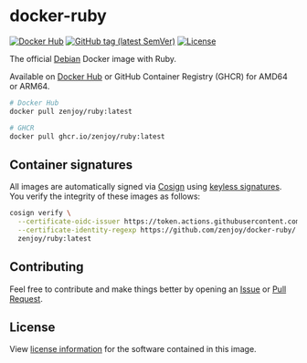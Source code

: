 # docker-ruby

[![Docker Hub](https://img.shields.io/badge/Docker%20Hub-zenjoy%2Fruby-lightgrey?style=flat)](https://hub.docker.com/r/zenjoy/ruby)
[![GitHub tag (latest SemVer)](https://img.shields.io/github/v/tag/zenjoy/docker-ruby?label=version)](https://github.com/zenjoy/docker-ruby/tags)
[![License](https://img.shields.io/github/license/zenjoy/docker-ruby)](https://github.com/zenjoy/docker-ruby/blob/main/LICENSE)

The official [Debian](https://hub.docker.com/_/debian) Docker image with Ruby.

Available on [Docker Hub](https://hub.docker.com/r/zenjoy/ruby) or GitHub Container Registry (GHCR)
for AMD64 or ARM64.

```sh
# Docker Hub
docker pull zenjoy/ruby:latest

# GHCR
docker pull ghcr.io/zenjoy/ruby:latest
```

## Container signatures

All images are automatically signed via [Cosign](https://docs.sigstore.dev/cosign/overview/) using
[keyless signatures](https://docs.sigstore.dev/cosign/keyless/). You verify the integrity of these
images as follows:

```sh
cosign verify \
  --certificate-oidc-issuer https://token.actions.githubusercontent.com \
  --certificate-identity-regexp https://github.com/zenjoy/docker-ruby/.github/workflows/ \
  zenjoy/ruby:latest
```

## Contributing

Feel free to contribute and make things better by opening an
[Issue](https://github.com/zenjoy/docker-ruby/issues) or
[Pull Request](https://github.com/zenjoy/docker-ruby/pulls).

## License

View [license information](https://github.com/zenjoy/docker-ruby/blob/main/LICENSE) for the software
contained in this image.
